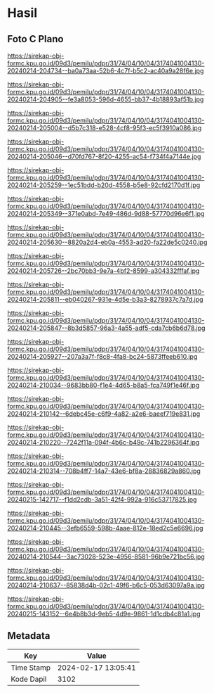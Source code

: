 # Hasil

## Foto C Plano

https://sirekap-obj-formc.kpu.go.id/09d3/pemilu/pdpr/31/74/04/10/04/3174041004130-20240214-204734--ba0a73aa-52b6-4c7f-b5c2-ac40a9a28f6e.jpg

https://sirekap-obj-formc.kpu.go.id/09d3/pemilu/pdpr/31/74/04/10/04/3174041004130-20240214-204905--fe3a8053-596d-4655-bb37-4b18893af51b.jpg

https://sirekap-obj-formc.kpu.go.id/09d3/pemilu/pdpr/31/74/04/10/04/3174041004130-20240214-205004--d5b7c318-e528-4cf8-95f3-ec5f3910a086.jpg

https://sirekap-obj-formc.kpu.go.id/09d3/pemilu/pdpr/31/74/04/10/04/3174041004130-20240214-205046--d70fd767-8f20-4255-ac54-f734f4a7144e.jpg

https://sirekap-obj-formc.kpu.go.id/09d3/pemilu/pdpr/31/74/04/10/04/3174041004130-20240214-205259--1ec51bdd-b20d-4558-b5e8-92cfd2170d1f.jpg

https://sirekap-obj-formc.kpu.go.id/09d3/pemilu/pdpr/31/74/04/10/04/3174041004130-20240214-205349--371e0abd-7e49-486d-9d88-57770d96e6f1.jpg

https://sirekap-obj-formc.kpu.go.id/09d3/pemilu/pdpr/31/74/04/10/04/3174041004130-20240214-205630--8820a2d4-eb0a-4553-ad20-fa22de5c0240.jpg

https://sirekap-obj-formc.kpu.go.id/09d3/pemilu/pdpr/31/74/04/10/04/3174041004130-20240214-205726--2bc70bb3-9e7a-4bf2-8599-a304332fffaf.jpg

https://sirekap-obj-formc.kpu.go.id/09d3/pemilu/pdpr/31/74/04/10/04/3174041004130-20240214-205811--eb040267-931e-4d5e-b3a3-8278937c7a7d.jpg

https://sirekap-obj-formc.kpu.go.id/09d3/pemilu/pdpr/31/74/04/10/04/3174041004130-20240214-205847--8b3d5857-96a3-4a55-adf5-cda7cb6b6d78.jpg

https://sirekap-obj-formc.kpu.go.id/09d3/pemilu/pdpr/31/74/04/10/04/3174041004130-20240214-205927--207a3a7f-f8c8-4fa8-bc24-5873ffeeb610.jpg

https://sirekap-obj-formc.kpu.go.id/09d3/pemilu/pdpr/31/74/04/10/04/3174041004130-20240214-210034--9683bb80-f1e4-4d65-b8a5-fca749f1e46f.jpg

https://sirekap-obj-formc.kpu.go.id/09d3/pemilu/pdpr/31/74/04/10/04/3174041004130-20240214-210142--6debc45e-c6f9-4a82-a2e6-baeef719e831.jpg

https://sirekap-obj-formc.kpu.go.id/09d3/pemilu/pdpr/31/74/04/10/04/3174041004130-20240214-210220--7242f11a-094f-4b6c-b49c-741b2296364f.jpg

https://sirekap-obj-formc.kpu.go.id/09d3/pemilu/pdpr/31/74/04/10/04/3174041004130-20240214-210314--708b4ff7-14a7-43e6-bf8a-28836829a860.jpg

https://sirekap-obj-formc.kpu.go.id/09d3/pemilu/pdpr/31/74/04/10/04/3174041004130-20240215-142717--f1dd2cdb-3a51-42f4-992a-916c53717825.jpg

https://sirekap-obj-formc.kpu.go.id/09d3/pemilu/pdpr/31/74/04/10/04/3174041004130-20240214-210445--3efb6559-598b-4aae-812e-18ed2c5e6696.jpg

https://sirekap-obj-formc.kpu.go.id/09d3/pemilu/pdpr/31/74/04/10/04/3174041004130-20240214-210544--3ac73028-523e-4956-8581-96b9e721bc56.jpg

https://sirekap-obj-formc.kpu.go.id/09d3/pemilu/pdpr/31/74/04/10/04/3174041004130-20240214-210637--85838d4b-02c1-49f6-b6c5-053d63097a9a.jpg

https://sirekap-obj-formc.kpu.go.id/09d3/pemilu/pdpr/31/74/04/10/04/3174041004130-20240215-143152--6e4b8b3d-9eb5-4d9e-9861-1d1cdb4c81a1.jpg


## Metadata

| Key        | Value               |
| ---------- | ------------------- |
| Time Stamp | 2024-02-17 13:05:41 |
| Kode Dapil | 3102                |



